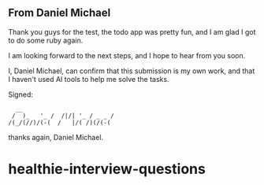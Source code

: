 ## From Daniel Michael

Thank you guys for the test, the todo app was pretty fun, and I am glad I got to do some ruby again.

I am looking forward to the next steps, and I hope to hear from you soon.

I, Daniel Michael, can confirm that this submission is my own work, and that I haven't used AI tools to help me solve the tasks.

Signed:

```
  __
 /  )_   '_ /  /|/| '_ / _ _ /
/(_/(//)/(-(  /   |/( /)(/(-(

```

thanks again, Daniel Michael.
# healthie-interview-questions
